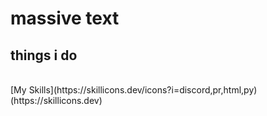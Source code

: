 # massive text
## things i do
<br>
[My Skills](https://skillicons.dev/icons?i=discord,pr,html,py)(https://skillicons.dev)
